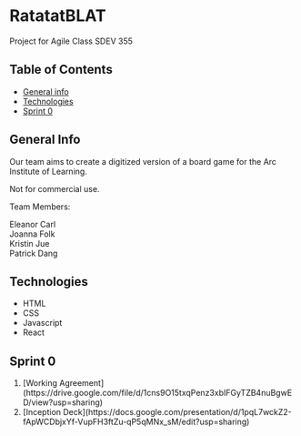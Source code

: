 # RatatatBLAT
Project for Agile Class SDEV 355

## Table of Contents
* [General info](#general-info)
* [Technologies](#technologies)
* [Sprint 0](#sprint-0)

## General Info

Our team aims to create a digitized
version of a board game for the Arc 
Institute of Learning.  

Not for commercial use.

Team Members:

Eleanor Carl <br />
Joanna Folk <br />
Kristin Jue <br />
Patrick Dang <br />

## Technologies
* HTML
* CSS
* Javascript
* React

## Sprint 0
<ol> 
  <li>[Working Agreement](https://drive.google.com/file/d/1cns9O15txqPenz3xbIFGyTZB4nuBgwED/view?usp=sharing)</li>
  <li>[Inception Deck](https://docs.google.com/presentation/d/1pqL7wckZ2-fApWCDbjxYf-VupFH3ftZu-qP5qMNx_sM/edit?usp=sharing)</li>
</ol>

